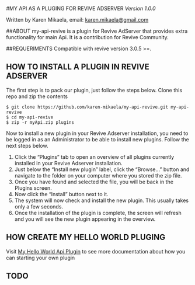 #MY API AS A PLUGING FOR REVIVE ADSERVER
*Version 1.0.0*

Written by Karen Mikaela, email: karen.mikaela@gmail.com

##ABOUT
my-api-revive is a plugin for Revive AdServer that provides extra functionality for main Api. It is a contribution for Revive Community.

##REQUERIMENTS
Compatible with revive version 3.0.5 >=.

## HOW TO INSTALL A PLUGIN IN REVIVE ADSERVER
The first step is to pack our plugin, just follow the steps below.
Clone this repo and zip the contents

```Shell
$ git clone https://github.com/karen-mikaela/my-api-revive.git my-api-revive
$ cd my-api-revive
$ zip -r myApi.zip plugins  
```
Now to install a new plugin in your Revive Adserver installation, you need to be logged in as an Administrator to be able to install new plugins.
Follow the next steps below.

1. Click the “Plugins” tab to open an overview of all plugins currently installed in your Revive Adserver installation.
2. Just below the “Install new plugin” label, click the “Browse…” button and navigate to the folder on your computer where you stored the zip file.
3. Once you have found and selected the file, you will be back in the Plugins screen.
4. Now click the “Install” button next to it.
5. The system will now check and install the new plugin. This usually takes only a few seconds.
6. Once the installation of the plugin is complete, the screen will refresh and you will see the new plugin appearing in the overview.

## HOW CREATE MY HELLO WORLD PLUGING
Visit [My Hello World Api Plugin](https://github.com/rhapsodyv/revive-plugins-doc/blob/master/tutorial/api-hello-world.md) to see more documentation about how you can starting your own plugin


## TODO
